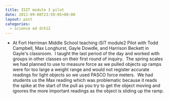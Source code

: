 ```yaml
---
title: ISIT module 2 pilot
date: 2011-09-08T23:59:05+00:00
layout: post
categories:
  - science ed drk12
---
```

  * At Fort Herriman Middle School teaching iSIT module2 Pilot with Todd Campbell, Max Longhurst, Gayle Dowdle, and Harrison Beckett in Gayle's classroom.  I taught the last period of the day and worked with groups in other classes on their first round of inquiry.  The spring scales we had planned to use to measure force as we pulled objects up ramps were for too large a weight range and would not register accurate readings for light objects so we used PASCO force meters.  We had students us the Max reading which was problematic because it reads the spike at the start of the pull as you try to get the object moving and ignores the more important readings as the object is sliding up the ramp.

